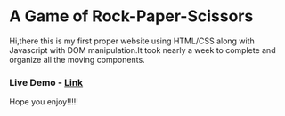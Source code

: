 # A Game of Rock-Paper-Scissors

Hi,there this is my first proper website using HTML/CSS along with Javascript with DOM manipulation.It took nearly a week to complete and organize all the moving components.

### Live Demo - [Link](https://entropy0120.github.io/rock-paper-scissors/)


Hope you enjoy!!!!!
